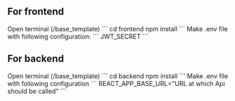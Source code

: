 <h2>For frontend</h2>
Open terminal (/base_template)
```
cd frontend
npm install
```
Make .env file with following configuration:
```
JWT_SECRET
```
<h2>For backend</h2>
Open terminal (/base_template)
```
cd backend
npm install
```
Make .env file with following configuration
```
REACT_APP_BASE_URL="URL at which Api should be called"
```